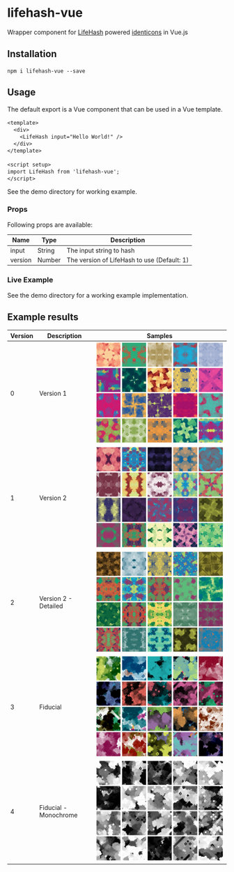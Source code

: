 # lifehash-vue
Wrapper component for [LifeHash](https://github.com/BlockchainCommons/lifehash.info) powered [identicons](https://en.wikipedia.org/wiki/Identicon) in Vue.js


## Installation
```
npm i lifehash-vue --save
```

## Usage
The default export is a Vue component that can be used in a Vue template.
```vue
<template>
  <div>
    <LifeHash input="Hello World!" />
  </div>
</template>

<script setup>
import LifeHash from 'lifehash-vue';
</script>
```
See the demo directory for working example.

### Props
Following props are available:

| Name | Type | Description |
| ---- | ---- | ----------- |
| input | String | The input string to hash |
| version | Number | The version of LifeHash to use (Default: 1) |

### Live Example
See the demo directory for a working example implementation.

## Example results
| Version | Description           | Samples                                |
|---------|-----------------------|---------------------------------------|
| 0       | Version 1             | ![0](samples/version1.jpeg)           | 
| 1       | Version 2             | ![1](samples/version2.jpeg)           | 
| 2       | Version 2 - Detailed  | ![2](samples/detailed.jpeg)           | 
| 3       | Fiducial              | ![3](samples/fiducial.jpeg)           | 
| 4       | Fiducial - Monochrome | ![4](samples/grayscale-fiducial.jpeg) |
